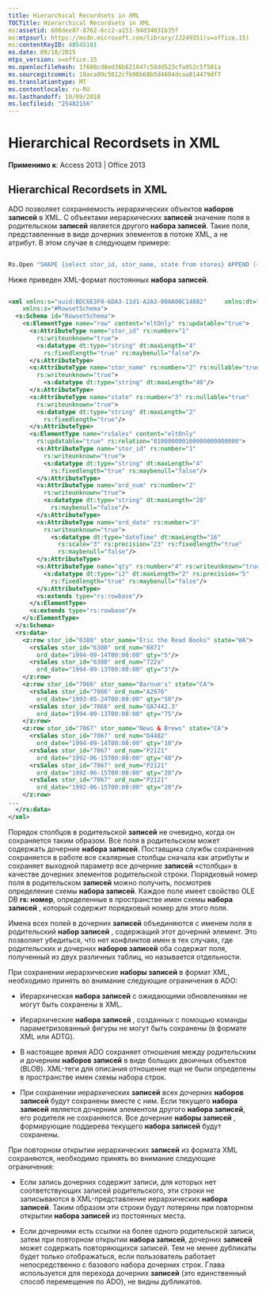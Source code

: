 ```yaml
---
title: Hierarchical Recordsets in XML
TOCTitle: Hierarchical Recordsets in XML
ms:assetid: 606dee87-8762-6cc2-a151-94d34031b35f
ms:mtpsurl: https://msdn.microsoft.com/library/JJ249351(v=office.15)
ms:contentKeyID: 48545181
ms.date: 09/18/2015
mtps_version: v=office.15
ms.openlocfilehash: 1f608cd8ed36b621847c58dd523cfa052c5f501a
ms.sourcegitcommit: 19aca09c5812cfb98b68b5d4604dcaa814479df7
ms.translationtype: MT
ms.contentlocale: ru-RU
ms.lasthandoff: 10/09/2018
ms.locfileid: "25482156"
---
```

# <a name="hierarchical-recordsets-in-xml"></a>Hierarchical Recordsets in XML


**Применимо к**: Access 2013 | Office 2013

## <a name="hierarchical-recordsets-in-xml"></a>Hierarchical Recordsets in XML

ADO позволяет сохраняемость иерархических объектов **наборов записей** в XML. С объектами иерархических **записей** значение поля в родительском **записей** является другого **набора записей**. Такие поля, представленные в виде дочерних элементов в потоке XML, а не атрибут. В этом случае в следующем примере:

```vb 
 
Rs.Open "SHAPE {select stor_id, stor_name, state from stores} APPEND ({select stor_id, ord_num, ord_date, qty from sales} AS rsSales RELATE stor_id TO stor_id)", "Provider=MSDataShape;DSN=pubs;UID=MyUserId;PWD=MyPassword;" 
```

Ниже приведен XML-формат постоянных **набора записей**.

```xml 
 
<xml xmlns:s="uuid:BDC6E3F0-6DA3-11d1-A2A3-00AA00C14882"     xmlns:dt="uuid:C2F41010-65B3-11d1-A29F-00AA00C14882"     xmlns:rs="urn:schemas-microsoft-com:rowset"  
    xmlns:z="#RowsetSchema">  
  <s:Schema id="RowsetSchema">  
    <s:ElementType name="row" content="eltOnly" rs:updatable="true">  
      <s:AttributeType name="stor_id" rs:number="1"  
        rs:writeunknown="true">  
        <s:datatype dt:type="string" dt:maxLength="4"  
          rs:fixedlength="true" rs:maybenull="false"/>  
      </s:AttributeType>  
      <s:AttributeType name="stor_name" rs:number="2" rs:nullable="true"  
        rs:writeunknown="true">  
          <s:datatype dt:type="string" dt:maxLength="40"/>  
      </s:AttributeType>  
      <s:AttributeType name="state" rs:number="3" rs:nullable="true"  
        rs:writeunknown="true">  
        <s:datatype dt:type="string" dt:maxLength="2"  
          rs:fixedlength="true"/>  
      </s:AttributeType>  
      <s:ElementType name="rsSales" content="eltOnly"  
        rs:updatable="true" rs:relation="010000000100000000000000">  
        <s:AttributeType name="stor_id" rs:number="1"  
          rs:writeunknown="true">  
          <s:datatype dt:type="string" dt:maxLength="4"  
            rs:fixedlength="true" rs:maybenull="false"/>  
        </s:AttributeType>  
        <s:AttributeType name="ord_num" rs:number="2"  
          rs:writeunknown="true">  
          <s:datatype dt:type="string" dt:maxLength="20"  
            rs:maybenull="false"/>  
        </s:AttributeType>  
        <s:AttributeType name="ord_date" rs:number="3"  
          rs:writeunknown="true">  
            <s:datatype dt:type="dateTime" dt:maxLength="16"  
              rs:scale="3" rs:precision="23" rs:fixedlength="true"  
              rs:maybenull="false"/>  
        </s:AttributeType>  
        <s:AttributeType name="qty" rs:number="4" rs:writeunknown="true">  
          <s:datatype dt:type="i2" dt:maxLength="2" rs:precision="5"  
            rs:fixedlength="true" rs:maybenull="false"/>  
        </s:AttributeType>  
        <s:extends type="rs:rowbase"/>  
      </s:ElementType>  
      <s:extends type="rs:rowbase"/>  
    </s:ElementType>  
  </s:Schema>  
  <rs:data>  
    <z:row stor_id="6380" stor_name="Eric the Read Books" state="WA">  
      <rsSales stor_id="6380" ord_num="6871"  
        ord_date="1994-09-14T00:00:00" qty="5"/>  
      <rsSales stor_id="6380" ord_num="722a"  
        ord_date="1994-09-13T00:00:00" qty="3"/>  
    </z:row>  
    <z:row stor_id="7066" stor_name="Barnum's" state="CA">  
      <rsSales stor_id="7066" ord_num="A2976"  
        ord_date="1993-05-24T00:00:00" qty="50"/>  
      <rsSales stor_id="7066" ord_num="QA7442.3"  
        ord_date="1994-09-13T00:00:00" qty="75"/>  
    </z:row>  
    <z:row stor_id="7067" stor_name="News & Brews" state="CA">  
      <rsSales stor_id="7067" ord_num="D4482"  
        ord_date="1994-09-14T00:00:00" qty="10"/>  
      <rsSales stor_id="7067" ord_num="P2121"  
        ord_date="1992-06-15T00:00:00" qty="40"/>  
      <rsSales stor_id="7067" ord_num="P2121"  
        ord_date="1992-06-15T00:00:00" qty="20"/>  
      <rsSales stor_id="7067" ord_num="P2121"  
        ord_date="1992-06-15T00:00:00" qty="20"/>  
    </z:row>  
... 
  </rs:data>  
</xml>  
```

Порядок столбцов в родительской **записей** не очевидно, когда он сохраняется таким образом. Все поля в родительском может содержать дочерние **набора записей**. Поставщика службы сохранения сохраняется в работе все скалярные столбцы сначала как атрибуты и сохраняет выходной параметр все дочерние **записей** «столбцы» в качестве дочерних элементов родительской строки. Порядковый номер поля в родительском **записей** можно получить, посмотрев определение схемы **набора записей**. Каждое поле имеет свойство OLE DB **rs: номер**, определенные в пространстве имен схемы **набора записей** , который содержит порядковый номер для этого поля.

Имена всех полей в дочерних **записей** объединяются с именем поля в родительский **набор записей** , содержащий этот дочерний элемент. Это позволяет убедиться, что нет конфликтов имен в тех случаях, где родительских и дочерних **наборов записей** оба содержат поля, полученный из двух различных таблиц, но называется отдельности.

При сохранении иерархические **наборы записей** в формат XML, необходимо принять во внимание следующие ограничения в ADO:

  - Иерархическая **набора записей** с ожидающими обновлениями не могут быть сохранены в XML.

  - Иерархические **набора записей** , созданных с помощью команды параметризованный фигуры не могут быть сохранены (в формате XML или ADTG).

  - В настоящее время ADO сохраняет отношения между родительским и дочерним **наборов записей** в виде больших двоичных объектов (BLOB). XML-теги для описания отношение еще не были определены в пространстве имен схемы набора строк.

  - При сохранении иерархических **записей** всех дочерних **наборов записей** будут сохранены вместе с ним. Если текущего **набора записей** является дочерним элементом другого **набора записей**, его родителя не сохраняются. Все дочерние **наборы записей** , формирующие поддерева текущего **набора записей** будут сохранены.

При повторном открытии иерархических **записей** из формата XML сохраняются, необходимо принять во внимание следующие ограничения:

  - Если запись дочерних содержит записи, для которых нет соответствующих записей родительского, эти строки не записываются в XML-представление иерархических **набора записей**. Таким образом эти строки будут потеряны при повторном открытии **набора записей** из постоянных места.

  - Если дочерними есть ссылки на более одного родительской записи, затем при повторном открытии **набора записей**, дочерних **записей** может содержать повторяющихся записей. Тем не менее дубликаты будет только отображаться, если пользователь работает непосредственно с базового набора дочерних строк. Глава используется для перехода дочерних **записей** (это единственный способ перемещения по ADO), не видны дубликатов.

